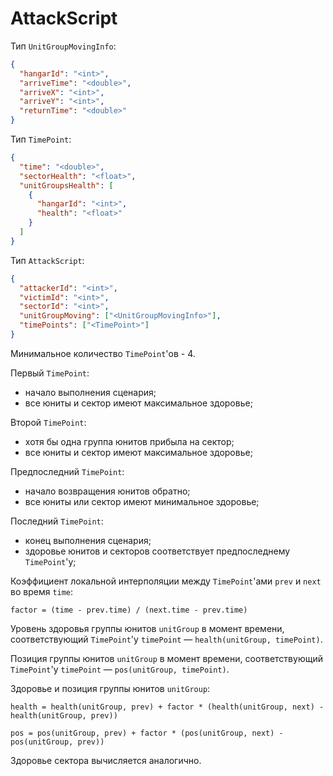 # AttackScript

Тип `UnitGroupMovingInfo`:

```json
{
  "hangarId": "<int>",
  "arriveTime": "<double>",
  "arriveX": "<int>",
  "arriveY": "<int>",
  "returnTime": "<double>"
}
```

Тип `TimePoint`:

```json
{
  "time": "<double>",
  "sectorHealth": "<float>",
  "unitGroupsHealth": [
    {
      "hangarId": "<int>",
      "health": "<float>"
    }
  ]
}
```

Тип `AttackScript`:

```json
{
  "attackerId": "<int>",
  "victimId": "<int>",
  "sectorId": "<int>",
  "unitGroupMoving": ["<UnitGroupMovingInfo>"],
  "timePoints": ["<TimePoint>"]
}
```

Минимальное количество `TimePoint`'ов - 4.

Первый `TimePoint`:
- начало выполнения сценария;
- все юниты и сектор имеют максимальное здоровье;

Второй `TimePoint`:
- хотя бы одна группа юнитов прибыла на сектор;
- все юниты и сектор имеют максимальное здоровье;

Предпоследний `TimePoint`:
- начало возвращения юнитов обратно;
- все юниты или сектор имеют минимальное здоровье;

Последний `TimePoint`:
- конец выполнения сценария;
- здоровье юнитов и секторов соответствует предпоследнему `TimePoint`'у;

Коэффициент локальной интерполяции между `TimePoint`'ами `prev` и `next` во время `time`:

```
factor = (time - prev.time) / (next.time - prev.time)
```

Уровень здоровья группы юнитов `unitGroup` в момент времени,
соответствующий `TimePoint`'у `timePoint` &mdash;
`health(unitGroup, timePoint)`.

Позиция группы юнитов `unitGroup` в момент времени,
соответствующий `TimePoint`'у `timePoint` &mdash;
`pos(unitGroup, timePoint)`.

Здоровье и позиция группы юнитов `unitGroup`:

```
health = health(unitGroup, prev) + factor * (health(unitGroup, next) - health(unitGroup, prev))

pos = pos(unitGroup, prev) + factor * (pos(unitGroup, next) - pos(unitGroup, prev))
```

Здоровье сектора вычисляется аналогично.